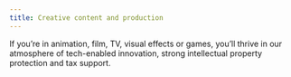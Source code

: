 ```yaml
---
title: Creative content and production
---
```


If you’re in animation, film, TV, visual effects or games, you’ll thrive in our atmosphere of tech-enabled innovation, strong intellectual property protection and tax support.
